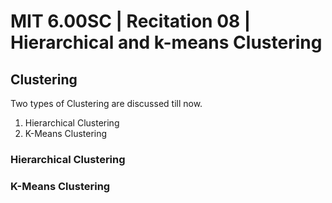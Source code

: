 # MIT 6.00SC | Recitation 08 | Hierarchical and k-means Clustering #

## Clustering ##

Two types of Clustering are discussed till now.

1. Hierarchical Clustering
2. K-Means Clustering

### Hierarchical Clustering ###
### K-Means Clustering ###


